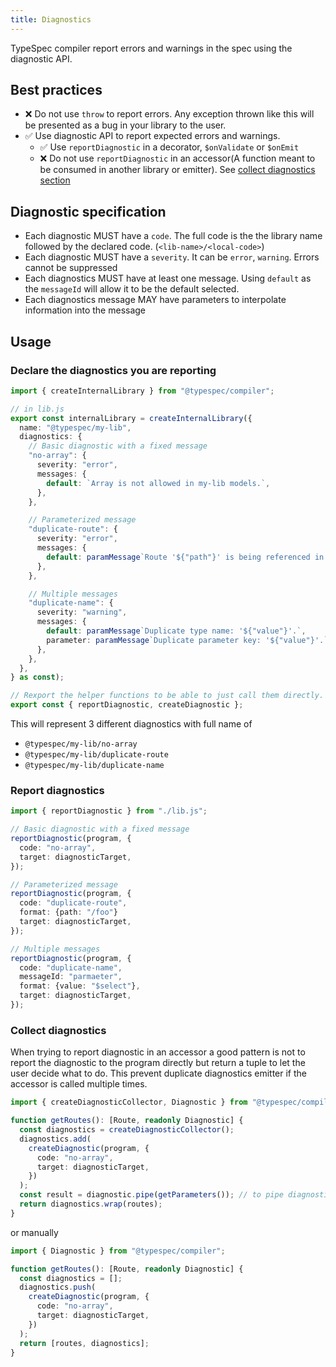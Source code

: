 ```yaml
---
title: Diagnostics
---
```


TypeSpec compiler report errors and warnings in the spec using the diagnostic API.

## Best practices

- ❌ Do not use `throw` to report errors. Any exception thrown like this will be presented as a bug in your library to the user.
- ✅ Use diagnostic API to report expected errors and warnings.
  - ✅ Use `reportDiagnostic` in a decorator, `$onValidate` or `$onEmit`
  - ❌ Do not use `reportDiagnostic` in an accessor(A function meant to be consumed in another library or emitter). See [collect diagnostics section](#collect-diagnostics)

## Diagnostic specification

- Each diagnostic MUST have a `code`. The full code is the the library name followed by the declared code. (`<lib-name>/<local-code>`)
- Each diagnostic MUST have a `severity`. It can be `error`, `warning`. Errors cannot be suppressed
- Each diagnostics MUST have at least one message. Using `default` as the `messageId` will allow it to be the default selected.
- Each diagnostics message MAY have parameters to interpolate information into the message

## Usage

### Declare the diagnostics you are reporting

```ts
import { createInternalLibrary } from "@typespec/compiler";

// in lib.js
export const internalLibrary = createInternalLibrary({
  name: "@typespec/my-lib",
  diagnostics: {
    // Basic diagnostic with a fixed message
    "no-array": {
      severity: "error",
      messages: {
        default: `Array is not allowed in my-lib models.`,
      },
    },

    // Parameterized message
    "duplicate-route": {
      severity: "error",
      messages: {
        default: paramMessage`Route '${"path"}' is being referenced in 2 different operations.`,
      },
    },

    // Multiple messages
    "duplicate-name": {
      severity: "warning",
      messages: {
        default: paramMessage`Duplicate type name: '${"value"}'.`,
        parameter: paramMessage`Duplicate parameter key: '${"value"}'.`,
      },
    },
  },
} as const);

// Rexport the helper functions to be able to just call them directly.
export const { reportDiagnostic, createDiagnostic };
```

This will represent 3 different diagnostics with full name of

- `@typespec/my-lib/no-array`
- `@typespec/my-lib/duplicate-route`
- `@typespec/my-lib/duplicate-name`

### Report diagnostics

```ts
import { reportDiagnostic } from "./lib.js";

// Basic diagnostic with a fixed message
reportDiagnostic(program, {
  code: "no-array",
  target: diagnosticTarget,
});

// Parameterized message
reportDiagnostic(program, {
  code: "duplicate-route",
  format: {path: "/foo"}
  target: diagnosticTarget,
});

// Multiple messages
reportDiagnostic(program, {
  code: "duplicate-name",
  messageId: "parmaeter",
  format: {value: "$select"},
  target: diagnosticTarget,
});
```

### Collect diagnostics

When trying to report diagnostic in an accessor a good pattern is not to report the diagnostic to the program directly but return a tuple to let the user decide what to do.
This prevent duplicate diagnostics emitter if the accessor is called multiple times.

```ts
import { createDiagnosticCollector, Diagnostic } from "@typespec/compiler";

function getRoutes(): [Route, readonly Diagnostic] {
  const diagnostics = createDiagnosticCollector();
  diagnostics.add(
    createDiagnostic(program, {
      code: "no-array",
      target: diagnosticTarget,
    })
  );
  const result = diagnostic.pipe(getParameters()); // to pipe diagnostics returned by `getParameters`
  return diagnostics.wrap(routes);
}
```

or manually

```ts
import { Diagnostic } from "@typespec/compiler";

function getRoutes(): [Route, readonly Diagnostic] {
  const diagnostics = [];
  diagnostics.push(
    createDiagnostic(program, {
      code: "no-array",
      target: diagnosticTarget,
    })
  );
  return [routes, diagnostics];
}
```
